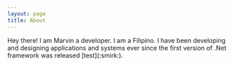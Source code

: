 ```yaml
---
layout: page
title: About
---
```


<p class="message">
  Hey there! I am Marvin a developer. I am a Filipino. I have been developing and designing applications and systems ever since the first version of .Net framework was released [test](:smirk:).
</p>

